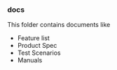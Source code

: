 ### docs

This folder contains documents like 
* Feature list
* Product Spec
* Test Scenarios
* Manuals
